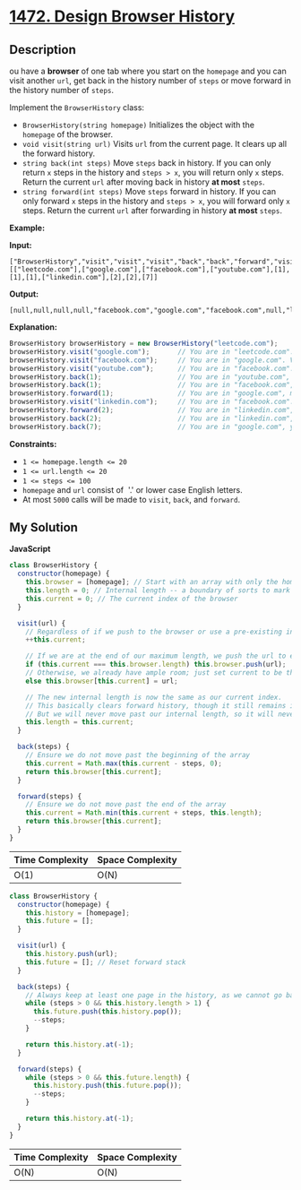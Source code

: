 # [1472. Design Browser History](https://leetcode.com/problems/design-browser-history)

## Description

ou have a **browser** of one tab where you start on the `homepage` and you can visit another `url`, get back in the history number of `steps` or move forward in the history number of `steps`.

Implement the `BrowserHistory` class:

- `BrowserHistory(string homepage)` Initializes the object with the `homepage` of the browser.
- `void visit(string url)` Visits `url` from the current page. It clears up all the forward history.
- `string back(int steps)` Move `steps` back in history. If you can only return `x` steps in the history and `steps > x`, you will return only `x` steps. Return the current `url` after moving back in history **at most** `steps`.
- `string forward(int steps)` Move `steps` forward in history. If you can only forward `x` steps in the history and `steps > x`, you will forward only `x` steps. Return the current `url` after forwarding in history **at most** `steps`.

**Example:**

**Input:**

```
["BrowserHistory","visit","visit","visit","back","back","forward","visit","forward","back","back"]
[["leetcode.com"],["google.com"],["facebook.com"],["youtube.com"],[1],[1],[1],["linkedin.com"],[2],[2],[7]]
```

**Output:**

```
[null,null,null,null,"facebook.com","google.com","facebook.com",null,"linkedin.com","google.com","leetcode.com"]
```

**Explanation:**

```js
BrowserHistory browserHistory = new BrowserHistory("leetcode.com");
browserHistory.visit("google.com");       // You are in "leetcode.com". Visit "google.com"
browserHistory.visit("facebook.com");     // You are in "google.com". Visit "facebook.com"
browserHistory.visit("youtube.com");      // You are in "facebook.com". Visit "youtube.com"
browserHistory.back(1);                   // You are in "youtube.com", move back to "facebook.com" return "facebook.com"
browserHistory.back(1);                   // You are in "facebook.com", move back to "google.com" return "google.com"
browserHistory.forward(1);                // You are in "google.com", move forward to "facebook.com" return "facebook.com"
browserHistory.visit("linkedin.com");     // You are in "facebook.com". Visit "linkedin.com"
browserHistory.forward(2);                // You are in "linkedin.com", you cannot move forward any steps.
browserHistory.back(2);                   // You are in "linkedin.com", move back two steps to "facebook.com" then to "google.com". return "google.com"
browserHistory.back(7);                   // You are in "google.com", you can move back only one step to "leetcode.com". return "leetcode.com"
```

**Constraints:**

- `1 <= homepage.length <= 20`
- `1 <= url.length <= 20`
- `1 <= steps <= 100`
- `homepage` and `url` consist of  '.' or lower case English letters.
- At most `5000` calls will be made to `visit`, `back`, and `forward`.

## My Solution

**JavaScript**

```js
class BrowserHistory {
  constructor(homepage) {
    this.browser = [homepage]; // Start with an array with only the homepage as an element
    this.length = 0; // Internal length -- a boundary of sorts to mark the end of our browser
    this.current = 0; // The current index of the browser
  }

  visit(url) {
    // Regardless of if we push to the browser or use a pre-existing index, we increment current
    ++this.current;

    // If we are at the end of our maximum length, we push the url to extend it
    if (this.current === this.browser.length) this.browser.push(url);
    // Otherwise, we already have ample room; just set current to be the url
    else this.browser[this.current] = url;

    // The new internal length is now the same as our current index.
    // This basically clears forward history, though it still remains in memory
    // But we will never move past our internal length, so it will never be accessed
    this.length = this.current;
  }

  back(steps) {
    // Ensure we do not move past the beginning of the array
    this.current = Math.max(this.current - steps, 0);
    return this.browser[this.current];
  }

  forward(steps) {
    // Ensure we do not move past the end of the array
    this.current = Math.min(this.current + steps, this.length);
    return this.browser[this.current];
  }
}
```

| Time Complexity | Space Complexity |
| --------------- | ---------------- |
| O(1)            | O(N)             |

```js
class BrowserHistory {
  constructor(homepage) {
    this.history = [homepage];
    this.future = [];
  }

  visit(url) {
    this.history.push(url);
    this.future = []; // Reset forward stack
  }

  back(steps) {
    // Always keep at least one page in the history, as we cannot go back to a non-existant webpage
    while (steps > 0 && this.history.length > 1) {
      this.future.push(this.history.pop());
      --steps;
    }

    return this.history.at(-1);
  }

  forward(steps) {
    while (steps > 0 && this.future.length) {
      this.history.push(this.future.pop());
      --steps;
    }

    return this.history.at(-1);
  }
}
```

| Time Complexity | Space Complexity |
| --------------- | ---------------- |
| O(N)            | O(N)             |

